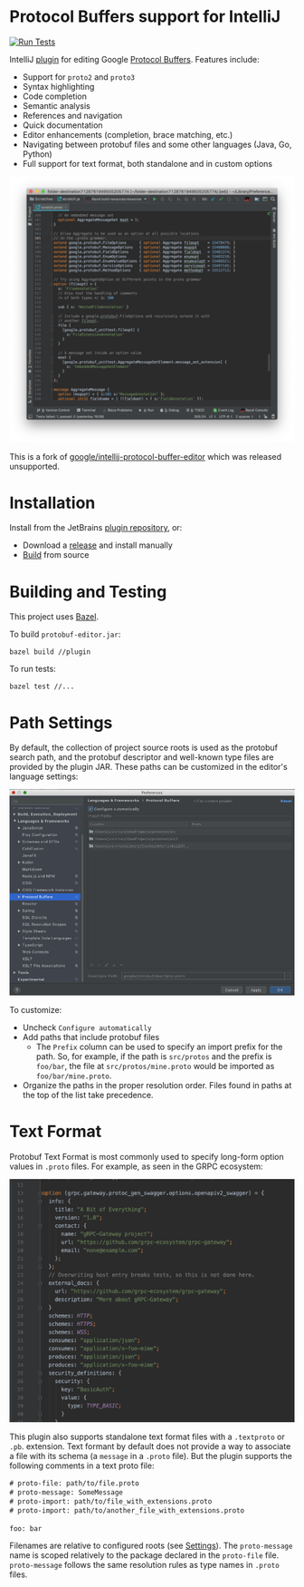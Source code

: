 # Protocol Buffers support for IntelliJ

[![Run Tests](https://github.com/jvolkman/intellij-protobuf-editor/workflows/Run%20Tests/badge.svg)](https://github.com/jvolkman/intellij-protobuf-editor/actions)

IntelliJ [plugin](https://plugins.jetbrains.com/plugin/14004-protocol-buffer-editor) for editing Google [Protocol Buffers](https://developers.google.com/protocol-buffers). Features include:

* Support for `proto2` and `proto3`
* Syntax highlighting
* Code completion
* Semantic analysis
* References and navigation
* Quick documentation
* Editor enhancements (completion, brace matching, etc.)
* Navigating between protobuf files and some other languages (Java, Go, Python)
* Full support for text format, both standalone and in custom options

![Editor](doc/editor.png)

This is a fork of [google/intellij-protocol-buffer-editor](https://github.com/google/intellij-protocol-buffer-editor) which was released unsupported.

# Installation

Install from the JetBrains [plugin repository](https://plugins.jetbrains.com/plugin/14004-protocol-buffer-editor), or:
* Download a [release](https://github.com/jvolkman/intellij-protobuf-editor/releases) and install manually
* [Build](#building-and-testing) from source

# Building and Testing

This project uses [Bazel](https://bazel.build/).

To build `protobuf-editor.jar`:

```
bazel build //plugin
```

To run tests:
```
bazel test //...
```

# Path Settings

By default, the collection of project source roots is used as the protobuf search path, and the protobuf descriptor and
well-known type files are provided by the plugin JAR. These paths can be customized in the editor's language settings: 

![Settings](doc/settings.png)

To customize:
* Uncheck `Configure automatically`
* Add paths that include protobuf files
  * The `Prefix` column can be used to specify an import prefix for the path. So, for example, if the path is 
    `src/protos` and the prefix is `foo/bar`, the file at `src/protos/mine.proto` would be imported as
    `foo/bar/mine.proto`.
* Organize the paths in the proper resolution order. Files found in paths at the top of the list take precedence.


# Text Format

Protobuf Text Format is most commonly used to specify long-form option values in `.proto` files. For example, as seen
in the GRPC ecosystem:

![GRPC example](doc/grpc.png)

This plugin also supports standalone text format files with a `.textproto` or `.pb`. extension. Text formant by default
does not provide a way to associate a file with its schema (a `message` in a `.proto` file). But the plugin supports
the following comments in a text proto file:

```
# proto-file: path/to/file.proto
# proto-message: SomeMessage
# proto-import: path/to/file_with_extensions.proto
# proto-import: path/to/another_file_with_extensions.proto

foo: bar
``` 

Filenames are relative to configured roots (see [Settings](#path-settings)). The `proto-message` name is scoped 
relatively to the package declared in the `proto-file` file. `proto-message` follows the same resolution rules as type 
names in `.proto` files. 

